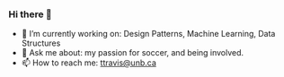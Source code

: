 ### Hi there 👋
- 🔭 I’m currently working on: Design Patterns, Machine Learning, Data Structures
- 💬 Ask me about: my passion for soccer, and being involved.
- 📫 How to reach me: ttravis@unb.ca
<!--
**tylertraviss/tylertraviss** is a ✨ _special_ ✨ repository because its `README.md` (this file) appears on your GitHub profile.

Here are some ideas to get you started:

- 🔭 I’m currently working on 
- 🌱 I’m currently learning ...
- 👯 I’m looking to collaborate on ...
- 🤔 I’m looking for help with ...
- 💬 Ask me about ...
- 📫 How to reach me: ...
- 😄 Pronouns: ...
- ⚡ Fun fact: ...
-->
